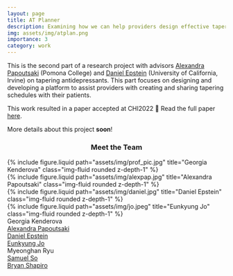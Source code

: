 ```yaml
---
layout: page
title: AT Planner
description: Examining how we can help providers design effective tapers.
img: assets/img/atplan.png
importance: 3
category: work
---
```

This is the second part of a research project with advisors [Alexandra Papoutsaki](https://cs.pomona.edu/~apapoutsaki/) (Pomona College) and [Daniel Epstein](https://depstein.net/) (University of California, Irvine) on tapering antidepressants. This part focuses on designing and developing a platform to assist providers with creating and sharing tapering schedules with their patients.

This work resulted in a paper accepted at CHI2022 🥳
Read the full paper [here](https://dl.acm.org/doi/10.1145/3491102.3502206).

More details about this project <b>soon</b>!

<h3 align="center">Meet the Team</h3>

<div class="container">
    <div class="row justify-content-sm-center">
        <div class="col-sm-2 mt-3 mt-md-0">
        {% include figure.liquid path="assets/img/prof_pic.jpg" title="Georgia Kenderova" class="img-fluid rounded z-depth-1" %}
        </div>
        <div class="col-sm-2 mt-3 mt-md-0">
        {% include figure.liquid path="assets/img/alexpap.jpg" title="Alexandra Papoutsaki" class="img-fluid rounded z-depth-1" %}
        </div>
        <div class="col-sm-2 mt-3 mt-md-0">
        {% include figure.liquid path="assets/img/daniel.jpg" title="Daniel Epstein" class="img-fluid rounded z-depth-1" %}
        </div>
        <div class="col-sm-2 mt-3 mt-md-0">
        {% include figure.liquid path="assets/img/jo.jpeg" title="Eunkyung Jo" class="img-fluid rounded z-depth-1" %}
        </div>
    </div>
    <div class="row justify-content-sm-center">
        <div class="col-sm-2 mt-3 mt-md-0">
            <div class="caption">Georgia Kenderova</div>
        </div>
        <div class="col-sm-2 mt-3 mt-md-0">
            <div class="caption"><a href="https://apapoutsaki.sites.pomona.edu/" target="_blank">Alexandra Papoutsaki</a></div>
        </div>
        <div class="col-sm-2 mt-3 mt-md-0">
            <div class="caption"><a href="https://depstein.net/" target="_blank">Daniel Epstein</a></div>
        </div>
        <div class="col-sm-2 mt-3 mt-md-0">
            <div class="caption"><a href="https://www.eunkyungjo.com/" target="_blank">Eunkyung Jo</a></div>
        </div>
    </div>
    <div class="row justify-content-sm-center">
        <div class="col-sm-2 mt-3 mt-md-0">
            <div class="caption">Myeonghan Ryu</div>
        </div>
        <div class="col-sm-2 mt-3 mt-md-0">
            <div class="caption"><a href="https://samuelso.net/" target="_blank">Samuel So</a></div>
        </div>
        <div class="col-sm-2 mt-3 mt-md-0">
            <div class="caption"><a href="https://faculty.uci.edu/profile/?facultyId=7037" target="_blank">Bryan Shapiro</a></div>
        </div>
    </div>
</div>
            

